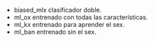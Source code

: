 - biased_mlx clasificador doble.
- ml_ox entrenado con todas las características.
- ml_kx entrenado para aprender el sex.
- ml_ban entrenado sin el sex.
